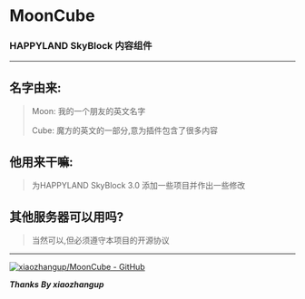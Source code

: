 # MoonCube

### HAPPYLAND SkyBlock 内容组件

---

## 名字由来:

> Moon: 我的一个朋友的英文名字
>
> Cube: 魔方的英文的一部分,意为插件包含了很多内容

## 他用来干嘛:

> 为HAPPYLAND SkyBlock 3.0 添加一些项目并作出一些修改

## 其他服务器可以用吗?

> 当然可以,但必须遵守本项目的开源协议

---

[![xiaozhangup/MoonCube - GitHub](https://gh-card.dev/repos/xiaozhangup/MoonCube.svg)](https://github.com/xiaozhangup/MoonCube)

***Thanks***
***By xiaozhangup***